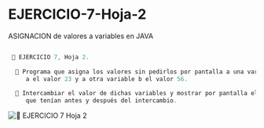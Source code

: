 # EJERCICIO-7-Hoja-2
ASIGNACION de valores a variables en JAVA

 ```java
 
  📌 EJERCICIO 7, Hoja 2.   
  
   🔴 Programa que asigna los valores sin pedirlos por pantalla a una variable 
      a el valor 23 y a otra variable b el valor 56. 
      
   🔴 Intercambiar el valor de dichas variables y mostrar por pantalla el valor 
      que tenían antes y después del intercambio.
 
```

![📌 EJERCICIO 7 Hoja 2](https://repository-images.githubusercontent.com/541336318/76950526-4c9f-4b8f-b81a-abc72cdbf2a5)
